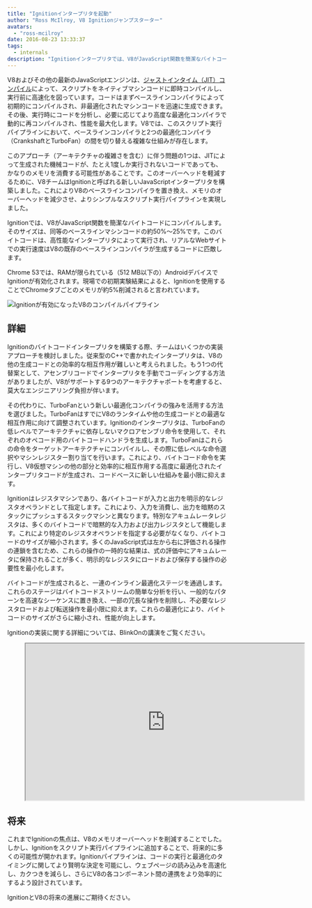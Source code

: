 ```yaml
---
title: "Ignitionインタープリタを起動"
author: "Ross McIlroy, V8 Ignitionジャンプスターター"
avatars:
  - "ross-mcilroy"
date: 2016-08-23 13:33:37
tags:
  - internals
description: "Ignitionインタープリタでは、V8がJavaScript関数を簡潔なバイトコードにコンパイルします。そのサイズは同等のベースラインマシンコードの約50%〜25%です。"
---
```

V8およびその他の最新のJavaScriptエンジンは、[ジャストインタイム（JIT）コンパイル](https://en.wikipedia.org/wiki/Just-in-time_compilation)によって、スクリプトをネイティブマシンコードに即時コンパイルし、実行前に高速化を図っています。コードはまずベースラインコンパイラによって初期的にコンパイルされ、非最適化されたマシンコードを迅速に生成できます。その後、実行時にコードを分析し、必要に応じてより高度な最適化コンパイラで動的に再コンパイルされ、性能を最大化します。V8では、このスクリプト実行パイプラインにおいて、ベースラインコンパイラと2つの最適化コンパイラ（CrankshaftとTurboFan）の間を切り替える複雑な仕組みが存在します。

<!--truncate-->
このアプローチ（アーキテクチャの複雑さを含む）に伴う問題の1つは、JITによって生成された機械コードが、たとえ1度しか実行されないコードであっても、かなりのメモリを消費する可能性があることです。このオーバーヘッドを軽減するために、V8チームはIgnitionと呼ばれる新しいJavaScriptインタープリタを構築しました。これによりV8のベースラインコンパイラを置き換え、メモリのオーバーヘッドを減少させ、よりシンプルなスクリプト実行パイプラインを実現しました。

Ignitionでは、V8がJavaScript関数を簡潔なバイトコードにコンパイルします。そのサイズは、同等のベースラインマシンコードの約50%〜25%です。このバイトコードは、高性能なインタープリタによって実行され、リアルなWebサイトでの実行速度はV8の既存のベースラインコンパイラが生成するコードに匹敵します。

Chrome 53では、RAMが限られている（512 MB以下の）AndroidデバイスでIgnitionが有効化されます。現場での初期実験結果によると、Ignitionを使用することでChromeタブごとのメモリが約5%削減されると言われています。

![Ignitionが有効になったV8のコンパイルパイプライン](/_img/ignition-interpreter/ignition-pipeline.png)

## 詳細

Ignitionのバイトコードインタープリタを構築する際、チームはいくつかの実装アプローチを検討しました。従来型のC++で書かれたインタープリタは、V8の他の生成コードとの効率的な相互作用が難しいと考えられました。もう1つの代替案として、アセンブリコードでインタープリタを手動でコーディングする方法がありましたが、V8がサポートする9つのアーキテクチャポートを考慮すると、莫大なエンジニアリング負担が伴います。

その代わりに、TurboFanという新しい最適化コンパイラの強みを活用する方法を選びました。TurboFanはすでにV8のランタイムや他の生成コードとの最適な相互作用に向けて調整されています。Ignitionのインタープリタは、TurboFanの低レベルでアーキテクチャに依存しないマクロアセンブリ命令を使用して、それぞれのオペコード用のバイトコードハンドラを生成します。TurboFanはこれらの命令をターゲットアーキテクチャにコンパイルし、その際に低レベルな命令選択やマシンレジスター割り当てを行います。これにより、バイトコード命令を実行し、V8仮想マシンの他の部分と効率的に相互作用する高度に最適化されたインタープリタコードが生成され、コードベースに新しい仕組みを最小限に抑えます。

Ignitionはレジスタマシンであり、各バイトコードが入力と出力を明示的なレジスタオペランドとして指定します。これにより、入力を消費し、出力を暗黙のスタックにプッシュするスタックマシンと異なります。特別なアキュムレータレジスタは、多くのバイトコードで暗黙的な入力および出力レジスタとして機能します。これにより特定のレジスタオペランドを指定する必要がなくなり、バイトコードのサイズが縮小されます。多くのJavaScript式は左から右に評価される操作の連鎖を含むため、これらの操作の一時的な結果は、式の評価中にアキュムレータに保持されることが多く、明示的なレジスタにロードおよび保存する操作の必要性を最小化します。

バイトコードが生成されると、一連のインライン最適化ステージを通過します。これらのステージはバイトコードストリームの簡単な分析を行い、一般的なパターンを高速なシーケンスに置き換え、一部の冗長な操作を削除し、不必要なレジスタロードおよび転送操作を最小限に抑えます。これらの最適化により、バイトコードのサイズがさらに縮小され、性能が向上します。

Ignitionの実装に関する詳細については、BlinkOnの講演をご覧ください。

<figure>
  <div class="video video-16:9">
    <iframe src="https://www.youtube.com/embed/r5OWCtuKiAk" width="640" height="360" loading="lazy"></iframe>
  </div>
</figure>

## 将来

これまでIgnitionの焦点は、V8のメモリオーバーヘッドを削減することでした。しかし、Ignitionをスクリプト実行パイプラインに追加することで、将来的に多くの可能性が開かれます。Ignitionパイプラインは、コードの実行と最適化のタイミングに関してより賢明な決定を可能にし、ウェブページの読み込みを高速化し、カクつきを減らし、さらにV8の各コンポーネント間の連携をより効率的にするよう設計されています。

IgnitionとV8の将来の進展にご期待ください。
